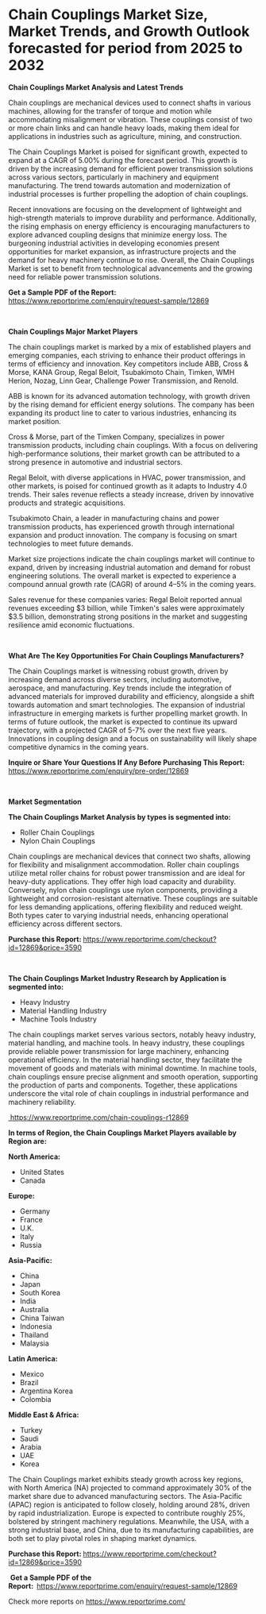 <p><h1>Chain Couplings Market Size, Market Trends, and Growth Outlook forecasted for period from 2025 to 2032</h1></p><p><strong>Chain Couplings Market Analysis and Latest Trends</strong></p>
<p><p>Chain couplings are mechanical devices used to connect shafts in various machines, allowing for the transfer of torque and motion while accommodating misalignment or vibration. These couplings consist of two or more chain links and can handle heavy loads, making them ideal for applications in industries such as agriculture, mining, and construction.</p><p>The Chain Couplings Market is poised for significant growth, expected to expand at a CAGR of 5.00% during the forecast period. This growth is driven by the increasing demand for efficient power transmission solutions across various sectors, particularly in machinery and equipment manufacturing. The trend towards automation and modernization of industrial processes is further propelling the adoption of chain couplings.</p><p>Recent innovations are focusing on the development of lightweight and high-strength materials to improve durability and performance. Additionally, the rising emphasis on energy efficiency is encouraging manufacturers to explore advanced coupling designs that minimize energy loss. The burgeoning industrial activities in developing economies present opportunities for market expansion, as infrastructure projects and the demand for heavy machinery continue to rise. Overall, the Chain Couplings Market is set to benefit from technological advancements and the growing need for reliable power transmission solutions.</p></p>
<p><strong>Get a Sample PDF of the Report:&nbsp;</strong> <a href="https://www.reportprime.com/enquiry/request-sample/12869?utm_campaign=3026&utm_medium=2&utm_source=Github&utm_content=ia&utm_term=19032025&utm_id=chain-couplings">https://www.reportprime.com/enquiry/request-sample/12869</a></p>
<p>&nbsp;</p>
<p><strong>Chain Couplings Major Market Players</strong></p>
<p><p>The chain couplings market is marked by a mix of established players and emerging companies, each striving to enhance their product offerings in terms of efficiency and innovation. Key competitors include ABB, Cross & Morse, KANA Group, Regal Beloit, Tsubakimoto Chain, Timken, WMH Herion, Nozag, Linn Gear, Challenge Power Transmission, and Renold.</p><p>ABB is known for its advanced automation technology, with growth driven by the rising demand for efficient energy solutions. The company has been expanding its product line to cater to various industries, enhancing its market position.</p><p>Cross & Morse, part of the Timken Company, specializes in power transmission products, including chain couplings. With a focus on delivering high-performance solutions, their market growth can be attributed to a strong presence in automotive and industrial sectors. </p><p>Regal Beloit, with diverse applications in HVAC, power transmission, and other markets, is poised for continued growth as it adapts to Industry 4.0 trends. Their sales revenue reflects a steady increase, driven by innovative products and strategic acquisitions.</p><p>Tsubakimoto Chain, a leader in manufacturing chains and power transmission products, has experienced growth through international expansion and product innovation. The company is focusing on smart technologies to meet future demands.</p><p>Market size projections indicate the chain couplings market will continue to expand, driven by increasing industrial automation and demand for robust engineering solutions. The overall market is expected to experience a compound annual growth rate (CAGR) of around 4–5% in the coming years.</p><p>Sales revenue for these companies varies: Regal Beloit reported annual revenues exceeding $3 billion, while Timken's sales were approximately $3.5 billion, demonstrating strong positions in the market and suggesting resilience amid economic fluctuations.</p></p>
<p>&nbsp;</p>
<p><strong>What Are The Key Opportunities For Chain Couplings Manufacturers?</strong></p>
<p><p>The Chain Couplings market is witnessing robust growth, driven by increasing demand across diverse sectors, including automotive, aerospace, and manufacturing. Key trends include the integration of advanced materials for improved durability and efficiency, alongside a shift towards automation and smart technologies. The expansion of industrial infrastructure in emerging markets is further propelling market growth. In terms of future outlook, the market is expected to continue its upward trajectory, with a projected CAGR of 5-7% over the next five years. Innovations in coupling design and a focus on sustainability will likely shape competitive dynamics in the coming years.</p></p>
<p><strong>Inquire or Share Your Questions If Any Before Purchasing This Report:</strong> <a href="https://www.reportprime.com/enquiry/pre-order/12869?utm_campaign=3026&utm_medium=2&utm_source=Github&utm_content=ia&utm_term=19032025&utm_id=chain-couplings">https://www.reportprime.com/enquiry/pre-order/12869</a></p>
<p>&nbsp;</p>
<p><strong>Market Segmentation</strong></p>
<p><strong>The Chain Couplings Market Analysis by types is segmented into:</strong></p>
<p><ul><li>Roller Chain Couplings</li><li>Nylon Chain Couplings</li></ul></p>
<p><p>Chain couplings are mechanical devices that connect two shafts, allowing for flexibility and misalignment accommodation. Roller chain couplings utilize metal roller chains for robust power transmission and are ideal for heavy-duty applications. They offer high load capacity and durability. Conversely, nylon chain couplings use nylon components, providing a lightweight and corrosion-resistant alternative. These couplings are suitable for less demanding applications, offering flexibility and reduced weight. Both types cater to varying industrial needs, enhancing operational efficiency across different sectors.</p></p>
<p><strong>Purchase this Report:&nbsp;</strong><a href="https://www.reportprime.com/checkout?id=12869&price=3590&utm_campaign=3026&utm_medium=2&utm_source=Github&utm_content=ia&utm_term=19032025&utm_id=chain-couplings">https://www.reportprime.com/checkout?id=12869&price=3590</a></p>
<p>&nbsp;</p>
<p><strong>The Chain Couplings Market Industry Research by Application is segmented into:</strong></p>
<p><ul><li>Heavy Industry</li><li>Material Handling Industry</li><li>Machine Tools Industry</li></ul></p>
<p><p>The chain couplings market serves various sectors, notably heavy industry, material handling, and machine tools. In heavy industry, these couplings provide reliable power transmission for large machinery, enhancing operational efficiency. In the material handling sector, they facilitate the movement of goods and materials with minimal downtime. In machine tools, chain couplings ensure precise alignment and smooth operation, supporting the production of parts and components. Together, these applications underscore the vital role of chain couplings in industrial performance and machinery reliability.</p></p>
<p><a href="https://www.reportprime.com/chain-couplings-r12869?utm_campaign=3026&utm_medium=2&utm_source=Github&utm_content=ia&utm_term=19032025&utm_id=chain-couplings">&nbsp;https://www.reportprime.com/chain-couplings-r12869</a></p>
<p><strong>In terms of Region, the Chain Couplings Market Players available by Region are:</strong></p>
<p>
    <p> <strong> North America: </strong>
        <ul>
            <li>United States</li>
            <li>Canada</li>
        </ul>
        </p> 
    <p> <strong> Europe: </strong>
        <ul>
            <li>Germany</li>
            <li>France</li>
            <li>U.K.</li>
            <li>Italy</li>
            <li>Russia</li>
        </ul>
        </p> 
    <p> <strong> Asia-Pacific: </strong>
        <ul>
            <li>China</li>
            <li>Japan</li>
            <li>South Korea</li>
            <li>India</li>
            <li>Australia</li>
            <li>China Taiwan</li>
            <li>Indonesia</li>
            <li>Thailand</li>
            <li>Malaysia</li>
        </ul>
        </p> 
    <p> <strong> Latin America: </strong>
        <ul>
            <li>Mexico</li>
            <li>Brazil</li>
            <li>Argentina Korea</li>
            <li>Colombia</li>
        </ul>
        </p> 
    <p> <strong> Middle East & Africa: </strong>
        <ul>
            <li>Turkey</li>
            <li>Saudi</li>
            <li>Arabia</li>
            <li>UAE</li>
            <li>Korea</li>
        </ul>
    </p>
    </p>
<p><p>The Chain Couplings market exhibits steady growth across key regions, with North America (NA) projected to command approximately 30% of the market share due to advanced manufacturing sectors. The Asia-Pacific (APAC) region is anticipated to follow closely, holding around 28%, driven by rapid industrialization. Europe is expected to contribute roughly 25%, bolstered by stringent machinery regulations. Meanwhile, the USA, with a strong industrial base, and China, due to its manufacturing capabilities, are both set to play pivotal roles in shaping market dynamics.</p></p>
<p><strong>Purchase this Report: </strong><a href="https://www.reportprime.com/checkout?id=12869&price=3590&utm_campaign=3026&utm_medium=2&utm_source=Github&utm_content=ia&utm_term=19032025&utm_id=chain-couplings">https://www.reportprime.com/checkout?id=12869&price=3590</a></p>
<p>&nbsp;<strong>Get a Sample PDF of the Report:&nbsp;&nbsp;</strong><a href="https://www.reportprime.com/enquiry/request-sample/12869?utm_campaign=3026&utm_medium=2&utm_source=Github&utm_content=ia&utm_term=19032025&utm_id=chain-couplings">https://www.reportprime.com/enquiry/request-sample/12869</a></p>
<p><strong></strong></p>
<p>Check more reports on <a href="https://www.reportprime.com/?utm_campaign=3026&utm_medium=2&utm_source=Github&utm_content=ia&utm_term=19032025&utm_id=chain-couplings">https://www.reportprime.com/</a></p>
